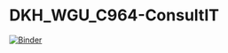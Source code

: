 # DKH_WGU_C964-ConsultIT

[![Binder](https://mybinder.org/badge_logo.svg)](https://mybinder.org/v2/gh/DKhoop/DKH_WGU_C964-ConsultIT/HEAD?urlpath=%2Fvoila%2Frender%2FTicket_Response_Estimator_ML.ipynb)
